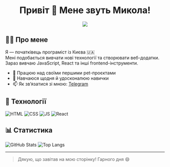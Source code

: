 <h1 align="center">Привіт 👋 Мене звуть Микола!</h1>

<p align="center">
  <a href="https://t.me/твій_телеграм"><img src="https://img.shields.io/badge/Telegram-blue?style=for-the-badge&logo=telegram&logoColor=white" /></a>
</p>

## 🧑‍💻 Про мене

Я — початківець програміст із Києва 🇺🇦  
Мені подобається вивчати нові технології та створювати веб-додатки.  
Зараз вивчаю JavaScript, React та інші frontend-інструменти.

- 🔭 Працюю над своїми першими pet-проєктами
- 🌱 Навчаюся щодня й удосконалюю навички
- 📫 Як зв’язатися зі мною: [Telegram](https://t.me/твій_телеграм)

## 🚀 Технології

![HTML](https://img.shields.io/badge/-HTML5-E34F26?style=for-the-badge&logo=html5&logoColor=white)
![CSS](https://img.shields.io/badge/-CSS3-1572B6?style=for-the-badge&logo=css3)
![JS](https://img.shields.io/badge/-JavaScript-F7DF1E?style=for-the-badge&logo=javascript&logoColor=black)
![React](https://img.shields.io/badge/-React-61DAFB?style=for-the-badge&logo=react&logoColor=black)

## 📊 Статистика

![GitHub Stats](https://github-readme-stats.vercel.app/api?username=melnichukmykola&show_icons=true&theme=tokyonight)
![Top Langs](https://github-readme-stats.vercel.app/api/top-langs/?username=melnichukmykola&layout=compact&theme=tokyonight)

---

> Дякую, що завітав на мою сторінку! Гарного дня 😄

